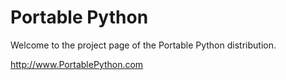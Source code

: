 Portable Python
==============

Welcome to the project page of the Portable Python distribution.

http://www.PortablePython.com
